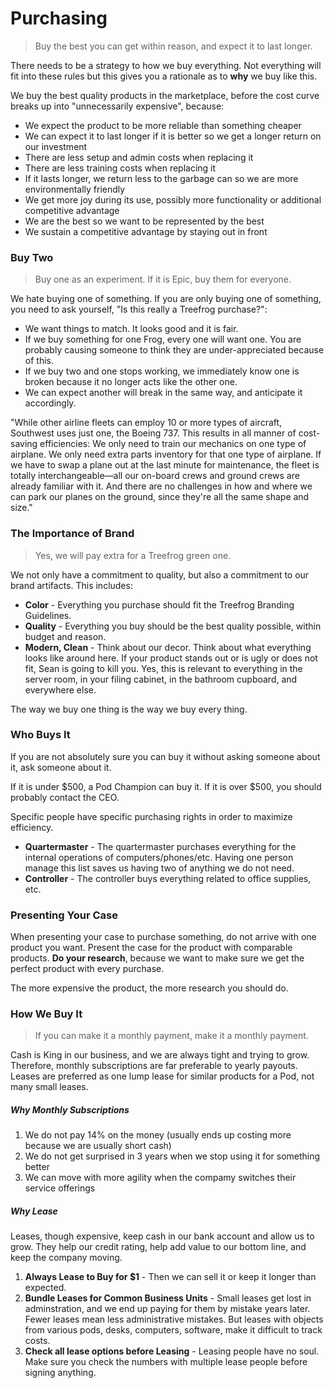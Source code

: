 # Purchasing

> Buy the best you can get within reason, and expect it to last longer.

There needs to be a strategy to how we buy everything. Not everything will fit into these rules but this gives you a rationale as to **why** we buy like this.

We buy the best quality products in the marketplace, before the cost curve breaks up into "unnecessarily expensive", because:

- We expect the product to be more reliable than something cheaper
- We can expect it to last longer if it is better so we get a longer return on our investment
- There are less setup and admin costs when replacing it
- There are less training costs when replacing it
- If it lasts longer, we return less to the garbage can so we are more environmentally friendly 
- We get more joy during its use, possibly more functionality or additional competitive advantage
- We are the best so we want to be represented by the best
- We sustain a competitive advantage by staying out in front

### Buy Two

> Buy one as an experiment. If it is Epic, buy them for everyone.

We hate buying one of something. If you are only buying one of something, you need to ask yourself, "Is this really a Treefrog purchase?":

- We want things to match. It looks good and it is fair.
- If we buy something for one Frog, every one will want one. You are probably causing someone to think they are under-appreciated because of this.
- If we buy two and one stops working, we immediately know one is broken because it no longer acts like the other one.
- We can expect another will break in the same way, and anticipate it accordingly.

"While other airline fleets can employ 10 or more types of aircraft, Southwest uses just one, the Boeing 737. This results in all manner of cost-saving efficiencies: We only need to train our mechanics on one type of airplane. We only need extra parts inventory for that one type of airplane. If we have to swap a plane out at the last minute for maintenance, the fleet is totally interchangeable—all our on-board crews and ground crews are already familiar with it. And there are no challenges in how and where we can park our planes on the ground, since they're all the same shape and size."

### The Importance of Brand

> Yes, we will pay extra for a Treefrog green one.

We not only have a commitment to quality, but also a commitment to our brand artifacts. This includes:

- **Color** - Everything you purchase should fit the Treefrog Branding Guidelines.
- **Quality** - Everything you buy should be the best quality possible, within budget and reason.
- **Modern, Clean** - Think about our decor. Think about what everything looks like around here. If your product stands out or is ugly or does not fit, Sean is going to kill you. Yes, this is relevant to everything in the server room, in your filing cabinet, in the bathroom cupboard, and everywhere else.

The way we buy one thing is the way we buy every thing.

### Who Buys It

If you are not absolutely sure you can buy it without asking someone about it, ask someone about it.

If it is under $500, a Pod Champion can buy it.
If it is over $500, you should probably contact the CEO.

Specific people have specific purchasing rights in order to maximize efficiency.

- **Quartermaster** - The quartermaster purchases everything for the internal operations of computers/phones/etc. Having one person manage this list saves us having two of anything we do not need.
- **Controller** - The controller buys everything related to office supplies, etc.

### Presenting Your Case

When presenting your case to purchase something, do not arrive with one product you want. Present the case for the product with comparable products. **Do your research**, because we want to make sure we get the perfect product with every purchase.

The more expensive the product, the more research you should do.

### How We Buy It

> If you can make it a monthly payment, make it a monthly payment.

Cash is King in our business, and we are always tight and trying to grow. Therefore, monthly subscriptions are far preferable to yearly payouts. Leases are preferred as one lump lease for similar products for a Pod, not many small leases.

##### Why Monthly Subscriptions

1. We do not pay 14% on the money (usually ends up costing more because we are usually short cash)
2. We do not get surprised in 3 years when we stop using it for something better
3. We can move with more agility when the compamy switches their service offerings

##### Why Lease

Leases, though expensive, keep cash in our bank account and allow us to grow. They help our credit rating, help add value to our bottom line, and keep the company moving.

1. **Always Lease to Buy for $1** - Then we can sell it or keep it longer than expected.
2. **Bundle Leases for Common Business Units** - Small leases get lost in adminstration, and we end up paying for them by mistake years later. Fewer leases mean less administrative mistakes. But leases with objects from various pods, desks, computers, software, make it difficult to track costs.
3. **Check all lease options before Leasing** - Leasing people have no soul. Make sure you check the numbers with multiple lease people before signing anything.





